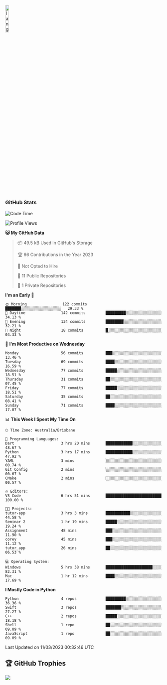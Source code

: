 <p align="left"><img width=15%" src="https://github.com/alansmathew/alansmathew/raw/master/lang.gif" alt="lang image here" /></p>

# <h3 align="left">GitHub Stats</h3>

<!--START_SECTION:waka-->
![Code Time](http://img.shields.io/badge/Code%20Time-153%20hrs%2047%20mins-blue)

![Profile Views](http://img.shields.io/badge/Profile%20Views-1-blue)

**🐱 My GitHub Data** 

> 📦 49.5 kB Used in GitHub's Storage 
 > 
> 🏆 66 Contributions in the Year 2023
 > 
> 🚫 Not Opted to Hire
 > 
> 📜 11 Public Repositories 
 > 
> 🔑 1 Private Repositories 
 > 
**I'm an Early 🐤** 

```text
🌞 Morning                122 commits         ███████░░░░░░░░░░░░░░░░░░   29.33 % 
🌆 Daytime                142 commits         █████████░░░░░░░░░░░░░░░░   34.13 % 
🌃 Evening                134 commits         ████████░░░░░░░░░░░░░░░░░   32.21 % 
🌙 Night                  18 commits          █░░░░░░░░░░░░░░░░░░░░░░░░   04.33 % 
```
📅 **I'm Most Productive on Wednesday** 

```text
Monday                   56 commits          ███░░░░░░░░░░░░░░░░░░░░░░   13.46 % 
Tuesday                  69 commits          ████░░░░░░░░░░░░░░░░░░░░░   16.59 % 
Wednesday                77 commits          █████░░░░░░░░░░░░░░░░░░░░   18.51 % 
Thursday                 31 commits          ██░░░░░░░░░░░░░░░░░░░░░░░   07.45 % 
Friday                   77 commits          █████░░░░░░░░░░░░░░░░░░░░   18.51 % 
Saturday                 35 commits          ██░░░░░░░░░░░░░░░░░░░░░░░   08.41 % 
Sunday                   71 commits          ████░░░░░░░░░░░░░░░░░░░░░   17.07 % 
```


📊 **This Week I Spent My Time On** 

```text
🕑︎ Time Zone: Australia/Brisbane

💬 Programming Languages: 
Dart                     3 hrs 20 mins       ████████████░░░░░░░░░░░░░   48.67 % 
Python                   3 hrs 17 mins       ████████████░░░░░░░░░░░░░   47.92 % 
YAML                     3 mins              ░░░░░░░░░░░░░░░░░░░░░░░░░   00.74 % 
Git Config               2 mins              ░░░░░░░░░░░░░░░░░░░░░░░░░   00.67 % 
CMake                    2 mins              ░░░░░░░░░░░░░░░░░░░░░░░░░   00.57 % 

🔥 Editors: 
VS Code                  6 hrs 51 mins       █████████████████████████   100.00 % 

🐱‍💻 Projects: 
tutor-app                3 hrs 3 mins        ███████████░░░░░░░░░░░░░░   44.58 % 
Seminar 2                1 hr 19 mins        █████░░░░░░░░░░░░░░░░░░░░   19.24 % 
Assignment               48 mins             ███░░░░░░░░░░░░░░░░░░░░░░   11.90 % 
corey                    45 mins             ███░░░░░░░░░░░░░░░░░░░░░░   11.12 % 
tutor_app                26 mins             ██░░░░░░░░░░░░░░░░░░░░░░░   06.53 % 

💻 Operating System: 
Windows                  5 hrs 38 mins       █████████████████████░░░░   82.31 % 
Mac                      1 hr 12 mins        ████░░░░░░░░░░░░░░░░░░░░░   17.69 % 
```

**I Mostly Code in Python** 

```text
Python                   4 repos             █████████░░░░░░░░░░░░░░░░   36.36 % 
Swift                    3 repos             ███████░░░░░░░░░░░░░░░░░░   27.27 % 
C++                      2 repos             █████░░░░░░░░░░░░░░░░░░░░   18.18 % 
Shell                    1 repo              ██░░░░░░░░░░░░░░░░░░░░░░░   09.09 % 
JavaScript               1 repo              ██░░░░░░░░░░░░░░░░░░░░░░░   09.09 % 
```




 Last Updated on 11/03/2023 00:32:46 UTC
<!--END_SECTION:waka-->

## 🏆 GitHub Trophies

![](https://github-profile-trophy.vercel.app/?username=samh06&theme=discord&no-frame=true&no-bg=false&margin-w=4)
